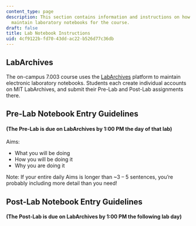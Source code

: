 ```yaml
---
content_type: page
description: This section contains information and instructions on how to create and
  maintain laboratory notebooks for the course.
draft: false
title: Lab Notebook Instructions
uid: 4cf9122b-fd70-43dd-ac22-b526d77c36db
---
```

## LabArchives 

The on-campus 7.003 course uses the [LabArchives](https://www.labarchives.com/) platform to maintain electronic laboratory notebooks. Students each create individual accounts on MIT LabArchives, and submit their Pre-Lab and Post-Lab assignments there. 

## Pre-Lab Notebook Entry Guidelines

#### (The Pre-Lab is due on LabArchives by 1:00 PM the day of that lab)

Aims:

- What you will be doing
- How you will be doing it
- Why you are doing it

Note: If your entire daily Aims is longer than ~3 – 5 sentences, you’re probably including more detail than you need!

## Post-Lab Notebook Entry Guidelines

#### (The Post-Lab is due on LabArchives by 1:00 PM the following lab day)